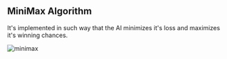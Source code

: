 ## MiniMax Algorithm

It's implemented in such way that the AI minimizes it's loss and maximizes it's winning chances. 

![minimax](https://user-images.githubusercontent.com/92343715/194568346-bc6c78c3-fe22-43b9-ba25-e2f429b1b5e8.png)
